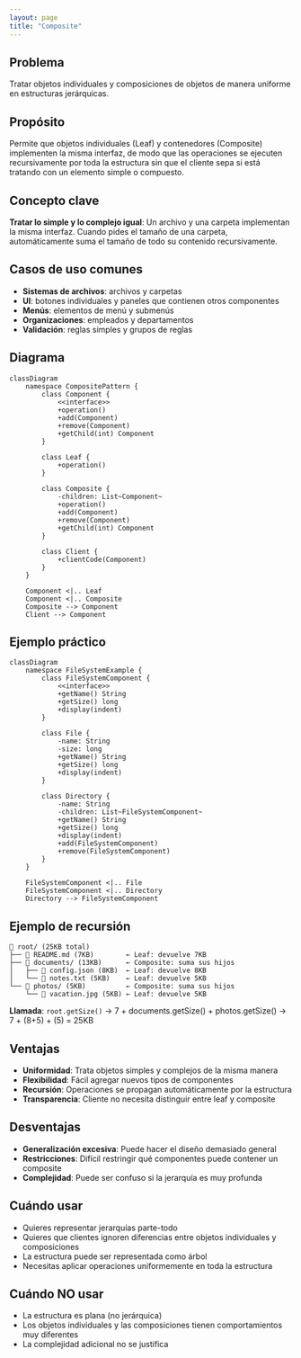 ```yaml
---
layout: page
title: "Composite"
---
```


## Problema
Tratar objetos individuales y composiciones de objetos de manera uniforme en estructuras jerárquicas.

## Propósito
Permite que objetos individuales (Leaf) y contenedores (Composite) implementen la misma interfaz, de modo que las operaciones se ejecuten recursivamente por toda la estructura sin que el cliente sepa si está tratando con un elemento simple o compuesto.

## Concepto clave
**Tratar lo simple y lo complejo igual**: Un archivo y una carpeta implementan la misma interfaz. Cuando pides el tamaño de una carpeta, automáticamente suma el tamaño de todo su contenido recursivamente.

## Casos de uso comunes
- **Sistemas de archivos**: archivos y carpetas
- **UI**: botones individuales y paneles que contienen otros componentes
- **Menús**: elementos de menú y submenús
- **Organizaciones**: empleados y departamentos
- **Validación**: reglas simples y grupos de reglas

## Diagrama

```mermaid
classDiagram
    namespace CompositePattern {
        class Component {
            <<interface>>
            +operation()
            +add(Component)
            +remove(Component)
            +getChild(int) Component
        }
        
        class Leaf {
            +operation()
        }
        
        class Composite {
            -children: List~Component~
            +operation()
            +add(Component)
            +remove(Component)
            +getChild(int) Component
        }
        
        class Client {
            +clientCode(Component)
        }
    }
    
    Component <|.. Leaf
    Component <|.. Composite
    Composite --> Component
    Client --> Component
```

## Ejemplo práctico

```mermaid
classDiagram
    namespace FileSystemExample {
        class FileSystemComponent {
            <<interface>>
            +getName() String
            +getSize() long
            +display(indent)
        }
        
        class File {
            -name: String
            -size: long
            +getName() String
            +getSize() long
            +display(indent)
        }
        
        class Directory {
            -name: String
            -children: List~FileSystemComponent~
            +getName() String
            +getSize() long
            +display(indent)
            +add(FileSystemComponent)
            +remove(FileSystemComponent)
        }
    }
    
    FileSystemComponent <|.. File
    FileSystemComponent <|.. Directory
    Directory --> FileSystemComponent
```

## Ejemplo de recursión

```
📁 root/ (25KB total)
├── 📄 README.md (7KB)        ← Leaf: devuelve 7KB
├── 📁 documents/ (13KB)      ← Composite: suma sus hijos
│   ├── 📄 config.json (8KB)  ← Leaf: devuelve 8KB  
│   └── 📄 notes.txt (5KB)    ← Leaf: devuelve 5KB
└── 📁 photos/ (5KB)          ← Composite: suma sus hijos
    └── 📄 vacation.jpg (5KB) ← Leaf: devuelve 5KB
```

**Llamada**: `root.getSize()` → 7 + documents.getSize() + photos.getSize() → 7 + (8+5) + (5) = 25KB

## Ventajas
- **Uniformidad**: Trata objetos simples y complejos de la misma manera
- **Flexibilidad**: Fácil agregar nuevos tipos de componentes
- **Recursión**: Operaciones se propagan automáticamente por la estructura
- **Transparencia**: Cliente no necesita distinguir entre leaf y composite

## Desventajas
- **Generalización excesiva**: Puede hacer el diseño demasiado general
- **Restricciones**: Difícil restringir qué componentes puede contener un composite
- **Complejidad**: Puede ser confuso si la jerarquía es muy profunda

## Cuándo usar
- Quieres representar jerarquías parte-todo
- Quieres que clientes ignoren diferencias entre objetos individuales y composiciones
- La estructura puede ser representada como árbol
- Necesitas aplicar operaciones uniformemente en toda la estructura

## Cuándo NO usar
- La estructura es plana (no jerárquica)
- Los objetos individuales y las composiciones tienen comportamientos muy diferentes
- La complejidad adicional no se justifica